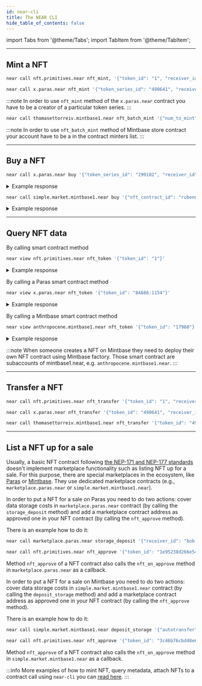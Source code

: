 ```yaml
---
id: near-cli
title: The NEAR CLI
hide_table_of_contents: false
---
```


import Tabs from '@theme/Tabs';
import TabItem from '@theme/TabItem';

---

## Mint a NFT

<Tabs>
<TabItem value="NFT Primitive" label="NFT Primitive" default>

```bash
near call nft.primitives.near nft_mint, '{"token_id": "1", "receiver_id": "bob.near", "token_metadata": {"title": "NFT Primitive Token", "description": "Awesome NFT Primitive Token", "media": "string"}}' --accountId bob.near
```

</TabItem>

<TabItem value="Paras" label="Paras">

```bash
near call x.paras.near nft_mint '{"token_series_id": "490641", "receiver_id": "bob.near"}' --accountId bob.near
```

:::note
In order to use `nft_mint` method of the `x.paras.near` contract you have to be a creator of a particular token series.
:::

</TabItem>

<TabItem value="Mintbase" label="Mintbase">

```bash
near call thomasettorreiv.mintbase1.near nft_batch_mint '{"num_to_mint": 1, "owner_id": "bob.near", "metadata": {}}' --accountId bob.near --deposit 0.000000000000000000000001
```

:::note
In order to use `nft_batch_mint` method of Mintbase store contract your account have to be a in the contract minters list.
:::

</TabItem>
</Tabs>

---

## Buy a NFT

<Tabs>
<TabItem value="Paras" label="Paras" default>

```bash
near call x.paras.near buy '{"token_series_id": "299102", "receiver_id": "bob.near"}' --accountId bob.near --deposit 0.20574
```

<details>
<summary>Example response</summary>
<p>

```json
"299102:1"
```

</p>
</details>

</TabItem>

<TabItem value="Mintbase" label="Mintbase">

```bash
near call simple.market.mintbase1.near buy '{"nft_contract_id": "rubennnnnnnn.mintbase1.near", "token_id": "38"}' --accountId bob.near --deposit 0.001
```

<details>
<summary>Example response</summary>
<p>

```json
{
  "payout": {
    "rub3n.near": "889200000000000000000",
    "rubenm4rcus.near": "85800000000000000000"
  }
}
```

</p>
</details>

</TabItem>
</Tabs>

---

## Query NFT data

<Tabs>
<TabItem value="NFT Primitive" label="NFT Primitive" default>

By calling smart contract method

```bash
near view nft.primitives.near nft_token '{"token_id": "1"}'
```

<details>
<summary>Example response</summary>
<p>

```json
{
  "token_id": "1",
  "owner_id": "bob.near",
  "metadata": {
    "title": "string", // ex. "Arch Nemesis: Mail Carrier" or "Parcel #5055"
    "description": "string", // free-form description
    "media": "string", // URL to associated media, preferably to decentralized, content-addressed storage
    "media_hash": "string", // Base64-encoded sha256 hash of content referenced by the `media` field. Required if `media` is included.
    "copies": 1, // number of copies of this set of metadata in existence when token was minted.
    "issued_at": 1642053411068358156, // When token was issued or minted, Unix epoch in milliseconds
    "expires_at": 1642053411168358156, // When token expires, Unix epoch in milliseconds
    "starts_at": 1642053411068358156, // When token starts being valid, Unix epoch in milliseconds
    "updated_at": 1642053411068358156, // When token was last updated, Unix epoch in milliseconds
    "extra": "string", // anything extra the NFT wants to store on-chain. Can be stringified JSON.
    "reference": "string", // URL to an off-chain JSON file with more info.
    "reference_hash": "string" // Base64-encoded sha256 hash of JSON from reference field. Required if `reference` is included.
  }
}
```

</p>
</details>

</TabItem>

<TabItem value="Paras" label="Paras">

By calling a Paras smart contract method

```bash
near view x.paras.near nft_token '{"token_id": "84686:1154"}'
```

<details>
<summary>Example response</summary>
<p>

```json
{
  "token_id": "84686:1154",
  "owner_id": "bob.near",
  "metadata": {
    "title": "Tokenfox Silver Coin #1154",
    "description": null,
    "media": "bafkreihpapfu7rzsmejjgl2twllge6pbrfmqaahj2wkz6nq55c6trhhtrq",
    "media_hash": null,
    "copies": 4063,
    "issued_at": "1642053411068358156",
    "expires_at": null,
    "starts_at": null,
    "updated_at": null,
    "extra": null,
    "reference": "bafkreib6uj5kxbadfvf6qes5flema7jx6u5dj5zyqcneaoyqqzlm6kpu5a",
    "reference_hash": null
  },
  "approved_account_ids": {}
}
```

</p>
</details>

</TabItem>

<TabItem value="Mintbase" label="Mintbase">

By calling a Mintbase smart contract method

```bash
near view anthropocene.mintbase1.near nft_token '{"token_id": "17960"}'
```

<details>
<summary>Example response</summary>
<p>

```json
{
  "token_id": "17960",
  "owner_id": "876f40299dd919f39252863e2136c4e1922cd5f78759215474cbc8f1fc361e14",
  "approved_account_ids": {},
  "metadata": {
    "title": null,
    "description": null,
    "media": null,
    "media_hash": null,
    "copies": 1,
    "issued_at": null,
    "expires_at": null,
    "starts_at": null,
    "updated_at": null,
    "extra": null,
    "reference": "F-30s_uQ3ZdAHZClY4DYatDPapaIRNLju41RxfMXC24",
    "reference_hash": null
  },
  "royalty": {
    "split_between": {
      "seventhage.near": {
        "numerator": 10000
      }
    },
    "percentage": {
      "numerator": 100
    }
  },
  "split_owners": null,
  "minter": "anthropocene.seventhage.near",
  "loan": null,
  "composeable_stats": { "local_depth": 0, "cross_contract_children": 0 },
  "origin_key": null
}
```

</p>
</details>

:::note
When someone creates a NFT on Mintbase they need to deploy their own NFT contract using Mintbase factory. Those smart contract are subaccounts of mintbase1.near, e.g. `anthropocene.mintbase1.near`.
:::

</TabItem>
</Tabs>

---

## Transfer a NFT

<Tabs>
<TabItem value="NFT Primitive" label="NFT Primitive" default>

```bash
near call nft.primitives.near nft_transfer '{"token_id": "1", "receiver_id": "bob.near"}' --accountId bob.near --deposit 0.000000000000000000000001
```

</TabItem>

<TabItem value="Paras" label="Paras">

```bash
near call x.paras.near nft_transfer '{"token_id": "490641", "receiver_id": "bob.near"}' --accountId bob.near --deposit 0.000000000000000000000001
```

</TabItem>

<TabItem value="Mintbase" label="Mintbase">

```bash
near call thomasettorreiv.mintbase1.near nft_transfer '{"token_id": "490641" "receiver_id": "bob.near"}' --accountId bob.near --deposit 0.000000000000000000000001
```

</TabItem>
</Tabs>

---

## List a NFT up for a sale

Usually, a basic NFT contract following [the NEP-171 and NEP-177 standards](https://nomicon.io/Standards/Tokens/NonFungibleToken) doesn't implement marketplace functionality such as listing NFT up for a sale. For this purpose, there are special marketplaces in the ecosystem, like [Paras](https://paras.id/) or [Mintbase](https://www.mintbase.xyz/). They use dedicated marketplace contracts (e.g., `marketplace.paras.near` or `simple.market.mintbase1.near`).

<Tabs>

<TabItem value="Paras" label="Paras">

In order to put a NFT for a sale on Paras you need to do two actions: cover data storage costs in `marketplace.paras.near` contract (by calling the `storage_deposit` method) and add a marketplace contract address as approved one in your NFT contract (by calling the `nft_approve` method).

There is an example how to do it:

```bash
near call marketplace.paras.near storage_deposit '{"receiver_id": "bob.near"}' --accountId bob.near --deposit 0.00939

near call nft.primitives.near nft_approve '{"token_id": "1e95238d266e5497d735eb30", "account_id": "marketplace.paras.near", "msg": {"price": "200000000000000000000000", "market_type": "sale", "ft_token_id": "near"}}' --accountId bob.near
```

Method `nft_approve` of a NFT contract also calls the `nft_on_approve` method in `marketplace.paras.near` as a callback.

</TabItem>

<TabItem value="Mintbase" label="Mintbase">

In order to put a NFT for a sale on Mintbase you need to do two actions: cover data storage costs in `simple.market.mintbase1.near` contract (by calling the `deposit_storage` method) and add a marketplace contract address as approved one in your NFT contract (by calling the `nft_approve` method).

There is an example how to do it:

```bash
near call simple.market.mintbase1.near deposit_storage '{"autotransfer": "true"}' --accountId bob.near --deposit 0.00939

near call nft.primitives.near nft_approve '{"token_id": "3c46b76cbd48e65f2fc88473", "account_id": "simple.market.mintbase1.near", "msg": {"price": "200000000000000000000000"}}' --accountId bob.near
```

Method `nft_approve` of a NFT contract also calls the `nft_on_approve` method in `simple.market.mintbase1.near` as a callback.

</TabItem>
</Tabs>

:::info
More examples of how to mint NFT, query metadata, attach NFTs to a contract call using `near-cli` you can [read here](/develop/relevant-contracts/nft).
:::